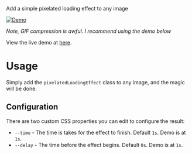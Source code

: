 Add a simple pixelated loading effect to any image

[![Demo](demo.gif)](https://timothy-gonzalez.github.io/pixelated-loading-effect)

*Note, GIF compression is awful. I recommend using the demo below*

View the live demo at [here](https://timothy-gonzalez.github.io/pixelated-loading-effect).

# Usage
Simply add the `pixelatedLoadingEffect` class to any image, and the magic will be done.

## Configuration
There are two custom CSS properties you can edit to configure the result:
- `--time` - The time is takes for the effect to finish. Default `1s`. Demo is at `1s`.
- `--delay` - The time before the effect begins. Default `0s`. Demo is at `1s`.
